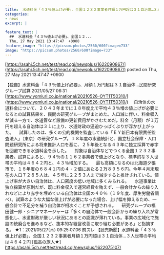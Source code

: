 ```yaml
---
title:  水道料金「４３％値上げ必要」、全国１２３２事業者月額１万円超は３１自治体…３人世帯の平均は４６４２円 ★2  
categories:
- news
excerpt: |
  
feature_text: |
  ##  水道料金「４３％値上げ必要」、全国１２...
  Thu, 27 May 2021 13:47:47  +0900
feature_image: "https://picsum.photos/2560/600?image=733"
image: "https://picsum.photos/2560/600?image=733"
---
```


[https://asahi.5ch.net/test/read.cgi/newsplus/1622090867/](https://asahi.5ch.net/test/read.cgi/newsplus/1622090867/)
posted on Thu, 27 May 2021 13:47:47  +0900

<!--more-->

【独自】水道料金「４３％値上げ必要」、月額１万円超は３１自治体…民間研究グループ試算 2021/05/27 06:31 [https://www.yomiuri.co.jp/national/20210526-OYT1T50310/](https://www.yomiuri.co.jp/national/20210526-OYT1T50310/) 　自治体の水道料金について、２０４３年までに１８年度比で平均４３％増の値上げが必要になるとの試算結果を、民間の研究グループがまとめた。人口減に伴い、料金収入が減る一方で、水道管など設備の更新費用がかさむためだ。料金（月額）が１万円を超える自治体は３１に上り、水道財政の逼迫ひっぱくぶりが浮かび上がった。 　試算したのは、多くの公的機関を監査している「ＥＹ新日本有限責任監査法人」（東京）の研究グループ。１８年度の水道統計と、国立社会保障・人口問題研究所による将来推計人口を基に、２５年後となる４３年に独立採算で赤字を回避できる水道料金を示した。 　対象は自治体などでつくる全国１２３２事業者。試算によると、９４％の１１６２事業者で値上げとなり、標準的な３人世帯の平均は４６４２円と、４３％増加する。 　最も高額になるのは北海道夕張市で、１８年度の６８４１円の４・２倍にあたる２万８９５６円。今年４月末現在の人口７２８５人は、４５年に２２５３人まで減少すると推計されている。値上げ率が大きい自治体は、人口密度の低い地域に多くみられる。 　水道事業は独立採算が原則だが、既に料金収入で運営経費を賄えず、一般会計からの繰り入れなどにより赤字を埋めている自治体は全国の４０％（１９年度、厚生労働省調べ）。試算のような大幅な値上げが必要になった場合、上げ幅を抑えるため、一般会計で不足分を補う自治体が相次ぐことが予想される。 　研究グループの福田健一郎・シニアマネージャーは「多くの自治体で一般会計からの繰り入れが常態化し、水道財政が厳しい状況にあるとの認識が薄れている。事業の広域化で施設の統廃合を進めるなど、抜本的な経営改善に取り組む必要がある」と指摘する。 ★1：2021/05/27(木) 09:25:07.06 前スレ 【読売新聞】水道料金「４３％値上げ必要」、全国１２３２事業者月額１万円超は３１自治体…３人世帯の平均は４６４２円 [孤高の旅人★] https://asahi.5ch.net/test/read.cgi/newsplus/1622075107/
